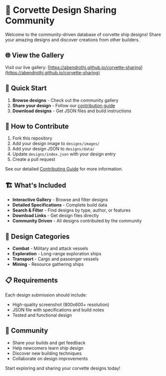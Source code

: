 # 🚢 Corvette Design Sharing Community

Welcome to the community-driven database of corvette ship designs! Share your amazing designs and discover creations from other builders.

## 🌐 View the Gallery

Visit our live gallery: [https://abendrothj.github.io/corvette-sharing](https://abendrothj.github.io/corvette-sharing)

## 🚀 Quick Start

1. **Browse designs** - Check out the community gallery
2. **Share your design** - Follow our [contribution guide](CONTRIBUTING.md)
3. **Download designs** - Get JSON files and build instructions

## 📂 How to Contribute

1. Fork this repository
2. Add your design image to `designs/images/`
3. Add your design JSON to `designs/data/`
4. Update `designs/index.json` with your design entry
5. Create a pull request

See our detailed [Contributing Guide](CONTRIBUTING.md) for more information.

## 🏗️ What's Included

- **Interactive Gallery** - Browse and filter designs
- **Detailed Specifications** - Complete build data
- **Search & Filter** - Find designs by type, author, or features
- **Download Links** - Get design files directly
- **Community Driven** - All designs contributed by the community

## 🎯 Design Categories

- **Combat** - Military and attack vessels
- **Exploration** - Long-range exploration ships
- **Transport** - Cargo and passenger vessels
- **Mining** - Resource gathering ships

## 📋 Requirements

Each design submission should include:
- High-quality screenshot (800x600+ resolution)
- JSON file with specifications and build notes
- Tested and functional design

## 🤝 Community

- Share your builds and get feedback
- Help newcomers learn ship design
- Discover new building techniques
- Collaborate on design improvements

Start exploring and sharing your corvette designs today!
